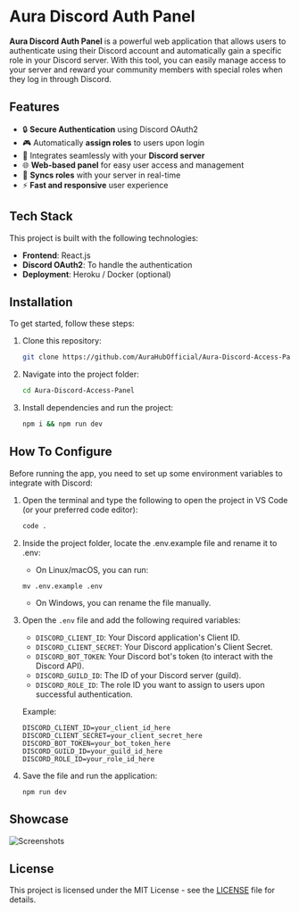 # Aura Discord Auth Panel

**Aura Discord Auth Panel** is a powerful web application that allows users to authenticate using their Discord account and automatically gain a specific role in your Discord server. With this tool, you can easily manage access to your server and reward your community members with special roles when they log in through Discord.

## Features

- 🔒 **Secure Authentication** using Discord OAuth2
- 🎮 Automatically **assign roles** to users upon login
- 💬 Integrates seamlessly with your **Discord server**
- 🌐 **Web-based panel** for easy user access and management
- 🔄 **Syncs roles** with your server in real-time
- ⚡ **Fast and responsive** user experience

## Tech Stack

This project is built with the following technologies:

- **Frontend**: React.js
- **Discord OAuth2**: To handle the authentication
- **Deployment**: Heroku / Docker (optional)

## Installation

To get started, follow these steps:

1. Clone this repository:
   ```bash
   git clone https://github.com/AuraHubOfficial/Aura-Discord-Access-Panel.git
2. Navigate into the project folder:
   ```bash
   cd Aura-Discord-Access-Panel
3. Install dependencies and run the project:
   ```bash
   npm i && npm run dev
## How To Configure
Before running the app, you need to set up some environment variables to integrate with Discord:

1. Open the terminal and type the following to open the project in VS Code (or your preferred code editor):
   ```bash
   code .
2. Inside the project folder, locate the .env.example file and rename it to .env:
    - On Linux/macOS, you can run:
    ```
    mv .env.example .env
    ```

    - On Windows, you can rename the file manually.

3. Open the `.env` file and add the following required variables:
    - `DISCORD_CLIENT_ID`: Your Discord application's Client ID.
    - `DISCORD_CLIENT_SECRET`: Your Discord application's Client Secret.
    - `DISCORD_BOT_TOKEN`: Your Discord bot's token (to interact with the Discord API).
    - `DISCORD_GUILD_ID`: The ID of your Discord server (guild).
    - `DISCORD_ROLE_ID`: The role ID you want to assign to users upon successful authentication.

    Example:
    ```
    DISCORD_CLIENT_ID=your_client_id_here
    DISCORD_CLIENT_SECRET=your_client_secret_here
    DISCORD_BOT_TOKEN=your_bot_token_here
    DISCORD_GUILD_ID=your_guild_id_here
    DISCORD_ROLE_ID=your_role_id_here
    ```

4. Save the file and run the application:
    ```
    npm run dev
    ```

## Showcase
<p>
  <img src="https://share.creavite.co/67c4558a89908441e5523935.gif" alt="Screenshots">
</p>

## License
This project is licensed under the MIT License - see the [LICENSE](LICENSE) file for details.